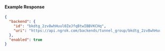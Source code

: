 <!-- Code generated for API Clients. DO NOT EDIT. -->

#### Example Response

```json
{
  "backend": {
    "id": "bkdtg_2zv8whHuul0ZeJfqBtwIBBVKCHq",
    "uri": "https://api.ngrok.com/backends/tunnel_group/bkdtg_2zv8whHuul0ZeJfqBtwIBBVKCHq"
  },
  "enabled": true
}
```
